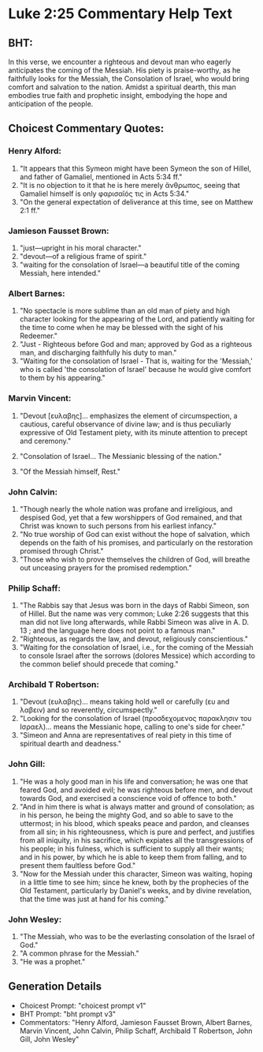 # Luke 2:25 Commentary Help Text

## BHT:
In this verse, we encounter a righteous and devout man who eagerly anticipates the coming of the Messiah. His piety is praise-worthy, as he faithfully looks for the Messiah, the Consolation of Israel, who would bring comfort and salvation to the nation. Amidst a spiritual dearth, this man embodies true faith and prophetic insight, embodying the hope and anticipation of the people.

## Choicest Commentary Quotes:
### Henry Alford:
1. "It appears that this Symeon might have been Symeon the son of Hillel, and father of Gamaliel, mentioned in Acts 5:34 ff."
2. "It is no objection to it that he is here merely ἄνθρωπος, seeing that Gamaliel himself is only φαρισαῖός τις in Acts 5:34."
3. "On the general expectation of deliverance at this time, see on Matthew 2:1 ff."

### Jamieson Fausset Brown:
1. "just—upright in his moral character."
2. "devout—of a religious frame of spirit."
3. "waiting for the consolation of Israel—a beautiful title of the coming Messiah, here intended."

### Albert Barnes:
1. "No spectacle is more sublime than an old man of piety and high character looking for the appearing of the Lord, and patiently waiting for the time to come when he may be blessed with the sight of his Redeemer."
2. "Just - Righteous before God and man; approved by God as a righteous man, and discharging faithfully his duty to man."
3. "Waiting for the consolation of Israel - That is, waiting for the 'Messiah,' who is called 'the consolation of Israel' because he would give comfort to them by his appearing."

### Marvin Vincent:
1. "Devout [ευλαβης]... emphasizes the element of circumspection, a cautious, careful observance of divine law; and is thus peculiarly expressive of Old Testament piety, with its minute attention to precept and ceremony." 

2. "Consolation of Israel... The Messianic blessing of the nation." 

3. "Of the Messiah himself, Rest."

### John Calvin:
1. "Though nearly the whole nation was profane and irreligious, and despised God, yet that a few worshippers of God remained, and that Christ was known to such persons from his earliest infancy."
2. "No true worship of God can exist without the hope of salvation, which depends on the faith of his promises, and particularly on the restoration promised through Christ."
3. "Those who wish to prove themselves the children of God, will breathe out unceasing prayers for the promised redemption."

### Philip Schaff:
1. "The Rabbis say that Jesus was born in the days of Rabbi Simeon, son of Hillel. But the name was very common; Luke 2:26 suggests that this man did not live long afterwards, while Rabbi Simeon was alive in A. D. 13 ; and the language here does not point to a famous man."
2. "Righteous, as regards the law, and devout, religiously conscientious."
3. "Waiting for the consolation of Israel, i.e., for the coming of the Messiah to console Israel after the sorrows (dolores Messice) which according to the common belief should precede that coming."

### Archibald T Robertson:
1. "Devout (ευλαβης)... means taking hold well or carefully (ευ and λαβειν) and so reverently, circumspectly." 
2. "Looking for the consolation of Israel (προσδεχομενος παρακλησιν του Ισραελ)... means the Messianic hope, calling to one's side for cheer." 
3. "Simeon and Anna are representatives of real piety in this time of spiritual dearth and deadness."

### John Gill:
1. "He was a holy good man in his life and conversation; he was one that feared God, and avoided evil; he was righteous before men, and devout towards God, and exercised a conscience void of offence to both."
2. "And in him there is what is always matter and ground of consolation; as in his person, he being the mighty God, and so able to save to the uttermost; in his blood, which speaks peace and pardon, and cleanses from all sin; in his righteousness, which is pure and perfect, and justifies from all iniquity, in his sacrifice, which expiates all the transgressions of his people; in his fulness, which is sufficient to supply all their wants; and in his power, by which he is able to keep them from falling, and to present them faultless before God."
3. "Now for the Messiah under this character, Simeon was waiting, hoping in a little time to see him; since he knew, both by the prophecies of the Old Testament, particularly by Daniel's weeks, and by divine revelation, that the time was just at hand for his coming."

### John Wesley:
1. "The Messiah, who was to be the everlasting consolation of the Israel of God."
2. "A common phrase for the Messiah."
3. "He was a prophet."


## Generation Details
- Choicest Prompt: "choicest prompt v1"
- BHT Prompt: "bht prompt v3"
- Commentators: "Henry Alford, Jamieson Fausset Brown, Albert Barnes, Marvin Vincent, John Calvin, Philip Schaff, Archibald T Robertson, John Gill, John Wesley"
